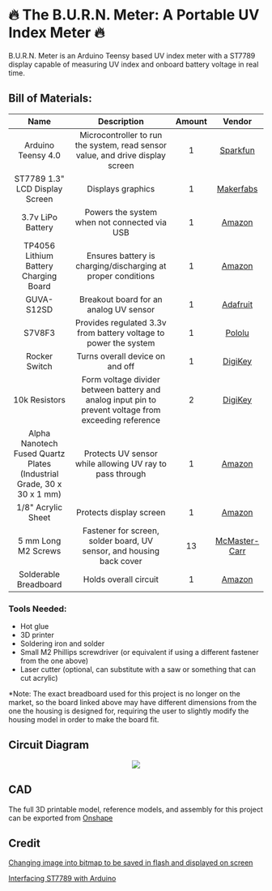 # :fire: The B.U.R.N. Meter: A Portable UV Index Meter :fire:
B.U.R.N. Meter is an Arduino Teensy based UV index meter with a ST7789 display capable of measuring UV index and onboard battery voltage in real time.

## Bill of Materials:
| Name | Description | Amount | Vendor |
| :---: | :---: | :---: | :---: |
| Arduino Teensy 4.0 | Microcontroller to run the system, read sensor value, and drive display screen | 1 | [Sparkfun](https://www.sparkfun.com/products/15583) |
| ST7789 1.3" LCD Display Screen | Displays graphics | 1 | [Makerfabs](https://www.makerfabs.com/1.3-inch-colorful-tft-module-st7789.html) |
| 3.7v LiPo Battery | Powers the system when not connected via USB | 1 | [Amazon](https://www.amazon.com/gp/product/B07C9RQQMX/ref=ppx_yo_dt_b_asin_title_o01_s00?ie=UTF8&psc=1) |
| TP4056 Lithium Battery Charging Board | Ensures battery is charging/discharging at proper conditions | 1 | [Amazon](https://www.amazon.com/gp/product/B00LTQU2RK/ref=ppx_yo_dt_b_asin_title_o01_s00?ie=UTF8&psc=1) |
| GUVA-S12SD | Breakout board for an analog UV sensor | 1 | [Adafruit](https://www.adafruit.com/product/1918) |
| S7V8F3 | Provides regulated 3.3v from battery voltage to power the system | 1 | [Pololu](https://www.pololu.com/product/2122) |
| Rocker Switch | Turns overall device on and off | 1 | [DigiKey](https://www.digikey.com/en/products/detail/e-switch/RA812C1121/3778076?utm_adgroup=Rocker%20Switches&utm_source=google&utm_medium=cpc&utm_campaign=Shopping_Product_Switches_NEW&utm_term=&utm_content=Rocker%20Switches) |
| 10k Resistors | Form voltage divider between battery and analog input pin to prevent voltage from exceeding reference | 2 | [DigiKey](https://www.digikey.com/en/products/detail/yageo/CFR-25JB-52-10K/338) |
| Alpha Nanotech Fused Quartz Plates (Industrial Grade, 30 x 30 x 1 mm) | Protects UV sensor while allowing UV ray to pass through | 1 | [Amazon](https://www.amazon.com/Quartz-Plates-50-30-pcs/dp/B07V2K5X6Y?th=1) |
| 1/8" Acrylic Sheet | Protects display screen | 1 | [Amazon](https://www.amazon.com/12-Clear-Acrylic-Sheet-Plexiglass/dp/B0899K949Z/ref=sr_1_1_sspa?crid=11Z2CKLK9HV9E&keywords=1%2F8%22+acrylic+sheet&qid=1660278591&sprefix=1%2F8+acrylic+sheet%2Caps%2C80&sr=8-1-spons&psc=1) |
| 5 mm Long M2 Screws | Fastener for screen, solder board, UV sensor, and housing back cover | 13 | [McMaster-Carr](https://www.mcmaster.com/99461A914) |
| Solderable Breadboard | Holds overall circuit | 1 | [Amazon](https://www.amazon.com/ElectroCookie-Solderable-Breadboard-Electronics-Gold-Plated/dp/B07ZV8FWM4/ref=sr_1_17_sspa?crid=1QWR0IIP8EYTR&keywords=solder+board&qid=1660109201&sprefix=solder+board%2Caps%2C77&sr=8-17-spons&psc=1) |

### Tools Needed:
- Hot glue
- 3D printer
- Soldering iron and solder
- Small M2 Phillips screwdriver (or equivalent if using a different fastener from the one above)
- Laser cutter (optional, can substitute with a saw or something that can cut acrylic)

*Note: The exact breadboard used for this project is no longer on the market, so the board linked above may have different dimensions from the one the housing is designed for, requiring the user to slightly modify the housing model in order to make the board fit.

## Circuit Diagram
<p align="center">
  <img src="https://raw.githubusercontent.com/billyen33/Portable_UV_Index_Meter/1064008820151261e454a9c1b90ef45e20e065dd/circuit.svg?token=AP4PSHI6CKR4R3D54XULZBDC6XMBS"/>
</p>

## CAD
The full 3D printable model, reference models, and assembly for this project can be exported from [Onshape](https://cad.onshape.com/documents/7501d4a5e180f8697daa31dc/w/079db085b933182b8434c3a9/e/a7e2366d53fa75d2b895b4b3?renderMode=0&uiState=62f5dbd7cfcfff1c8c76f3f0)

## Credit
[Changing image into bitmap to be saved in flash and displayed on screen](https://www.instructables.com/Converting-Images-to-Flash-Memory-Iconsimages-for-/)

[Interfacing ST7789 with Arduino](https://simple-circuit.com/arduino-st7789-ips-tft-display-example/)

